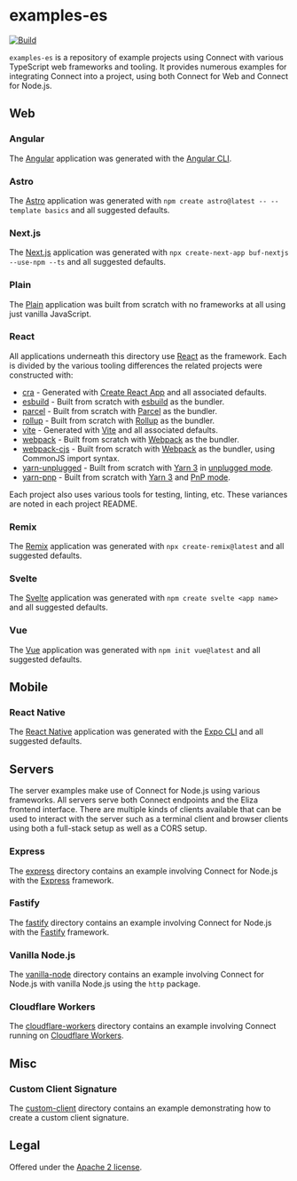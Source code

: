 examples-es
===========

[![Build](https://github.com/connectrpc/examples-es/actions/workflows/ci.yaml/badge.svg?branch=main)](https://github.com/connectrpc/examples-es/actions/workflows/ci.yaml)

`examples-es` is a repository of example projects using Connect with various TypeScript web frameworks and tooling.
It provides numerous examples for integrating Connect into a project, using both Connect for Web and Connect for Node.js.

## Web

### Angular

The [Angular](https://angular.io) application was generated with the [Angular CLI](https://github.com/angular/angular-cli).

### Astro

The [Astro](astro) application was generated with `npm create astro@latest -- --template basics` and all suggested defaults.

### Next.js

The [Next.js](nextjs) application was generated with `npx create-next-app buf-nextjs --use-npm --ts` and all suggested defaults.

### Plain

The [Plain](plain) application was built from scratch with no frameworks at all using just vanilla JavaScript.

### React

All applications underneath this directory use [React](https://reactjs.org) as the framework.  Each is divided by the various
tooling differences the related projects were constructed with:

* [cra](react/cra) - Generated with [Create React App](https://github.com/facebook/create-react-app) and all associated defaults.
* [esbuild](react/esbuild) - Built from scratch with [esbuild](https://esbuild.github.io) as the bundler.
* [parcel](react/parcel) - Built from scratch with [Parcel](https://parceljs.org) as the bundler.
* [rollup](react/rollup) - Built from scratch with [Rollup](https://rollupjs.org) as the bundler.
* [vite](react/vite) - Generated with [Vite](https://github.com/vitejs/vite) and all associated defaults.
* [webpack](react/webpack) - Built from scratch with [Webpack](https://webpack.js.org) as the bundler.
* [webpack-cjs](react/webpack-cjs) - Built from scratch with [Webpack](https://webpack.js.org) as the bundler, using CommonJS import syntax.
* [yarn-unplugged](react/yarn-unplugged) - Built from scratch with [Yarn 3](https://yarnpkg.com) in [unplugged mode](https://yarnpkg.com/getting-started/migration#step-by-step).
* [yarn-pnp](react/yarn-pnp) - Built from scratch with [Yarn 3](https://yarnpkg.com) and [PnP mode](https://yarnpkg.com/features/pnp).

Each project also uses various tools for testing, linting, etc.  These variances are noted in each project README.

### Remix

The [Remix](remix) application was generated with `npx create-remix@latest` and all suggested defaults.

### Svelte

The [Svelte](svelte) application was generated with `npm create svelte <app name>` and all suggested defaults.

### Vue

The [Vue](vue) application was generated with `npm init vue@latest` and all suggested defaults.

## Mobile

### React Native

The [React Native](react-native) application was generated with the [Expo CLI](https://docs.expo.dev/workflow/expo-cli/) and all suggested defaults.

## Servers

The server examples make use of Connect for Node.js using various frameworks. All servers serve both Connect endpoints
and the Eliza frontend interface. There are multiple kinds of clients available that can be used to interact with the
server such as a terminal client and browser clients using both a full-stack setup as well as a CORS setup.

### Express

The [express](express) directory contains an example involving Connect for Node.js with the [Express](https://expressjs.com)
framework.

### Fastify

The [fastify](fastify) directory contains an example involving Connect for Node.js with the [Fastify](https://fastify.io)
framework.

### Vanilla Node.js

The [vanilla-node](vanilla-node) directory contains an example involving Connect for Node.js with vanilla Node.js using
the `http` package.

### Cloudflare Workers

The [cloudflare-workers](cloudflare-workers) directory contains an example involving Connect running on [Cloudflare Workers](https://workers.cloudflare.com).

## Misc

### Custom Client Signature

The [custom-client](custom-client) directory contains an example demonstrating how to create a custom client signature.

## Legal

Offered under the [Apache 2 license][license].

[license]: https://github.com/connectrpc/examples-es/blob/main/LICENSE.txt
